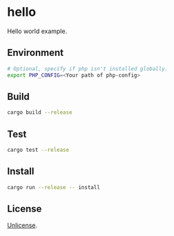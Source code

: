 # hello

Hello world example.

## Environment

```bash
# Optional, specify if php isn't installed globally.
export PHP_CONFIG=<Your path of php-config>
```

## Build

```bash
cargo build --release
```

## Test

```bash
cargo test --release
```

## Install

```bash
cargo run --release -- install
```

## License

[Unlicense](https://github.com/jmjoy/phper/blob/master/LICENSE).
